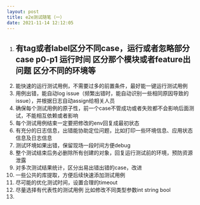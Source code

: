 ```yaml
---
layout: post
title: e2e测试随笔（一）
date: 2021-11-14 12:12:05
---
```


1. 有tag或者label区分不同case，运行或者忽略部分case p0-p1 运行时间 区分那个模块或者feature出问题 区分不同的环境等
   - 
2. 能快速的运行测试用例，不需要过多的前置条件，最好能一键运行测试用例
3. 用例出错，能自动log issue（频繁出错时，能自动识别一些相同原因导致的issue），并根据日志自动assign给相关人员
4. 确保每个测试用例的原子性，前一个case不管成功或者失败都不会影响后面测试，不能相互依赖或者影响
5. 每个测试用例结束一定要把修改的env回复成最初状态
6. 有充分的日志信息，出错能协助定位问题，比如打印一些环境信息、应用状态信息及日志信息
7. 测试环境如果出错，保留现场一段时间方便debug
8. 整个测试结束后务必删除所有创建的对象，回复运行测试前的环境，预防资源泄露
9.  对多次测试结果统计，区分出易出错出错的case，改进
10. 一些公共的库提取，方便后续快速添加测试用例
11. 尽可能的优化测试时间，设置合理的timeout
12. 尽量选择有代表性的测试用例 比如修改不同类型参数int string bool
13. 